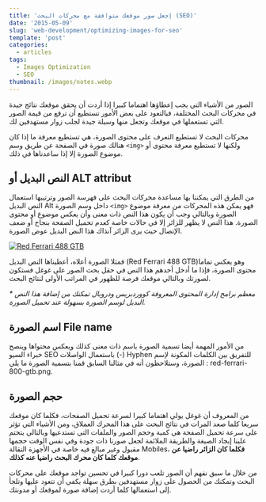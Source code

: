 ```yaml
---
title: 'إجعل صور موقعك متوافقة مع محركات البحث (SEO)'
date: '2015-05-09'
slug: 'web-development/optimizing-images-for-seo'
template: 'post'
categories:
  - articles
tags:
  - Images Optimization
  - SEO
thumbnail: /images/notes.webp
---
```


الصور من الأشياء التي يجب إعطاؤها اهتماما كبيرا إذا أردت أن يحقق موقعك نتائج جيدة في محركات البحث المختلفة، فبالتعود على بعض الأمور تستطيع أن ترفع من قيمة الصور التي تستعملها في موقعك وتجعل منها وسيلة جيدة لجلب زوار مستهدفين لك.

محركات البحث لا تستطيع التعرف على محتوى الصورة، هي تستطيع معرفة ما إذا كان هنالك صورة في الصفحة عن طريق وسم `<img>` ولكنها لا تستطيع معرفة محتوى أو موضوع الصورة إلا إذا ساعدناها في ذلك.

## النص البديل أو ALT attribut

من الطرق التي يمكننا بها مساعدة محركات البحث على فهرسة الصور وترتيبها استعمال النص البديل Alt داخل وسم الصورة `<img>` فهو يمكن هذه المحركات من معرفة موضوع الصورة وبالتالي وجب أن يكون هذا النص ذات معنى وأن يعكس موضوع أو محتوى الصورة. هذا النص لا يظهر للزائر إلا في حالات خاصة كعدم تحميل الصفحة بنجاح أو ضعف الإتصال حيث يرى الزائر آنذاك هذا النص البديل عوض الصورة.

[![Red Ferrari 488 GTB](../images/red-ferrari-488-gtb-300x198.jpg)](../images/red-ferrari-488-gtb.jpg)

فمثلا الصورة أعلاه، أعطيناها النص البديل (Red Ferrari 488 GTB)وهو يعكس تماما محتوى الصورة، فإذا ما أدخل أحدهم هذا النص في حقل بحث الصور على غوغل فستكون لصورتك وبالتالي موقعك فرصة للظهور في المراتب الأولى لنتائج البحث.

_\* معظم برامج إدارة المحتوى المعروفة كووردبريس ودروبال تمكنك من إضافة هذا النص البديل لوسم الصورة بسهولة عند تحميل الصورة._

## اسم الصورة File name

من الأمور المهمة أيضا تسمية الصورة باسم ذات معنى كذلك ويعكس محتواها وينصح خبراء السيو SEO باستعمال الواصلات (-) Hyphen للتفريق بين الكلمات المكونة لإسم الصورة، وستلاحظون أنه في مثالنا السابق قمنا بتسمية الصورة ما يلي : red-ferrari-800-gtb.png.

## حجم الصورة

من المعروف أن غوغل يولي اهتماما كبيرا لسرعة تحميل الصفحات، فكلما كان موقعك سريعا كلما صعد المرات في نتائج البحث على هذا المحرك العملاق، ومن الأشياء التي تؤثر على سرعة تحميل الصفحة هي كمية وحجم الصور والملفات التي تستدعيها وبالتالي يتحتم علينا إيجاد الصيغة والطريقة الملائمة لجعل صورنا ذات جودة وفي نفس الوقت حجمها مقبول وغير مبالغ فيه خاصة في الأجهزة النقالة Mobiles، **فكلما كان الزائر راضيا عن موقعك كلما كان محرك البحث راضيا عنه كذلك**.

من خلال ما سبق نفهم أن الصور تلعب دورا كبيرا في تحسين تواجد موقعك على محركات البحث وتمكنك من الحصول على زوار مستهدفين بطرق سهلة يكفي أن تتعود عليها وتلجأ إلى استعمالها كلما أردت إضافة صورة لموقعك أو مدونتك.
